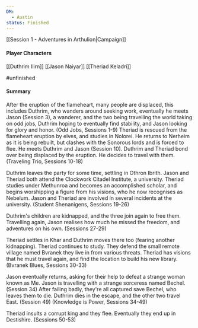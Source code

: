 ```yaml
---
DM:
  - Austin
status: Finished
---
```

[[Session 1 - Adventures in Arthulion|Campaign]]
#### Player Characters
[[Duthrim Ilirn]]
[[Jason Naiyar]]
[[Theriad Keladri]]

#unfinished
#### Summary
After the eruption of the flameheart, many people are displaced, this includes Duthrim, who wanders around seeking work, eventually he meets Jason (Session 3), a wanderer, and the two being travelling the world taking on odd jobs, Duthrim hoping to eventually find stability, and Jason looking for glory and honor. (Odd Jobs, Sessions 1-9)
Theriad is rescued from the flameheart eruption by elves, and studies in Nolorei. He returns to Nerheim as it is being rebuilt, but clashes with the Sonorous lords and is forced to flee. He meets Duthrim and Jason (Session 10). Duthrim and Theriad bond over being displaced by the eruption. He decides to travel with them. (Traveling Trio, Sessions 10-18)

Duthrim leaves the party for some time, settling in Othron Ibrith. Jason and Theriad both attend the Clockwork Citadel Institute, a university. Theriad studies under Methunroa and becomes an accomplished scholar, and begins worshipping a figure from his visions, who he now recognises as Nebelum.
Jason and Theriad are involved in several incidents at the university. (Student Shenanigens, Sessions 19-26)

Duthrim's children are kidnapped, and the three join again to free them. Travelling again, Jason realises how much he missed the freedom, and adventures on his own. (Sessions 27-29)

Theriad settles in Khar and Duthrim moves there too (fearing another kidnapping). Theriad continues to study.
They defend the small remote village named Bvranek they live in from various threats. 
Theriad has visions that he must travel again, and find the location to build his new library. (Bvranek Blues, Sessions 30-33)

Jason eventually returns, asking for their help to defeat a strange woman known as Me. Jason is travelling with a strange sorceress named Bechel. (Session 34)
After failing badly, they're all captured save Bechel, who leaves them to die.
Duthrim dies in the escape, and the other two travel East.
(Session 49) 
(Knowledge is Power, Sessions 34-49)

Theriad insults a corrupt king and they flee. Eventually they end up in Destishire. (Sessions 50-53)